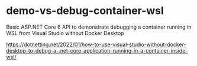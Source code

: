 # demo-vs-debug-container-wsl
Basic ASP.NET Core 6 API to demonstrate debugging a container running in WSL from Visual Studio without Docker Desktop

https://dotnetting.net/2022/01/how-to-use-visual-studio-without-docker-desktop-to-debug-a-.net-core-application-running-in-a-container-inside-wsl/
